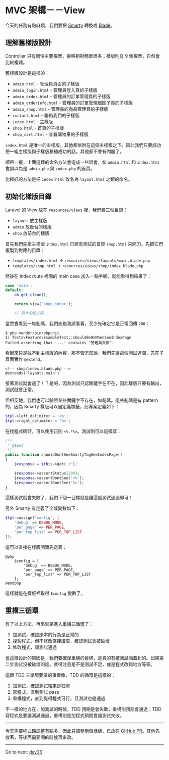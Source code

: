 # MVC 架構－－View

今天的任務有點麻煩，我們要把 [Smarty][] 轉換成 [Blade][]。

## 理解舊樣版設計

Controller 只有兩個主要檔案，搬移相對簡單很多；樣版則有 9 個檔案，自然會比較複雜。

舊樣版設計是這樣的：

* `admin.html` - 管理員頁面的子樣版
* `admin_login.html` - 管理員登入頁的子樣版
* `admin_order.html` - 管理員的訂單管理頁的子樣版
* `admin_orderInfo.html` - 管理員的訂單管理細節子頁的子樣版
* `admin_shop.html` - 管理員的商品管理頁的子樣版
* `contact.html` - 聯絡我們的子樣版
* `index.html` - 主樣版
* `shop.html` - 首頁的子樣版
* `shop_cart.html` - 查看購物車的子樣版

`index.html` 是唯一的主樣版，其他都依附在這個主樣板之下。因此我們只要成功把一組主樣版與子樣版移植成功的話，其他都不會有問題了。

順帶一提，上面這樣的命名方法會造成一些誤會，如 `admin.html` 和 `index.html` 會誤以為是 `admin.php` 與 `index.php` 的首頁。

比較好的方法是把 `index.html` 改名為 `layout.html` 之類的命名。

## 初始化樣版目錄

Laravel 的 View 放在 `resources/views` 裡，我們建三個目錄：

* `layouts` 放主樣版
* `admin` 放後台的樣版
* `shop` 放前台的樣版

首先我們先拿主樣版 `index.html` 已經有測試的首頁 `shop.html` 來開刀。先把它們複製到對應的目錄：

* `templates/index.html` -> `resources/views/layouts/main.blade.php`
* `templates/shop.html` -> `resources/views/shop/index.blade.php`

然後在 index route 裡面的 main case 加入一點手腳，就能看得到結果了：

```php
case 'main':
default:
    ob_get_clean();

    return view('shop.index');

    // 原本的程式碼 ...
```

當然會看到一堆亂碼，我們先跑測試看看，至少先確定它是正常回傳 `200`：

```
$ php vendor/bin/phpunit
1) Tests\Feature\ExampleTest::shouldBeOkWhenSeeIndexPage
Failed asserting that '...' contains "管理員頁面".
```

看起來只是找不到主樣版的內容，那不管怎麼說，我們先讓這個測試過關，先在子頁面實作 `@extend`。

```
<!-- shop/index.blade.php -->
@extends('layouts.main')
```

接著測試就會過了！？是的，因為測試只認關鍵字在不在，因此樣版只要有輸出，測試就會正常。

但相反地，我們也可以驗證某些關鍵字不存在，如亂碼。這些亂碼是有 pattern 的，因為 Smarty 樣版可以自定義標籤，此專案定義如下：

```php
$tpl->left_delimiter = '<%';
$tpl->right_delimiter = '%>';
```

在找程式碼時，可以使用正則 `<%.*%>`。測試則可以這樣寫：

```php
/**
 * @test
 */
public function shouldDontSeeSmartyTagSeeIndexPage()
{
    $response = $this->get('/');

    $response->assertStatus(200);
    $response->assertDontSee('<%');
    $response->assertDontSee('%>');
}
```

這樣測試就會失敗了，我們下個一目標就是讓這個測試通過即可！

另外 Smarty 有定義了全域變數如下：

```php
$tpl->assign('config', [
    'debug' => DEBUG_MODE,
    'per_page' => PER_PAGE,
    'per_top_list' => PER_TOP_LIST
]);
```

這可以直接在樣版開頭先定義：

```
@php
    $config = [
        'debug' => DEBUG_MODE,
        'per_page' => PER_PAGE,
        'per_top_list' => PER_TOP_LIST
    ];
@endphp
```

這樣就能在樣版裡取得 `$config` 變數了。

## 重構三循環

有了以上方法，再來就是進入[重構三循環](https://docs.google.com/presentation/d/1k8YKDHQb6cO_zOWdo0JW3-JP7Z5TjTSl9h_n1ItYMp4/edit#slide=id.g186f522bba_0_15)了：

1. 加測試，確認原本的行為是正常的
2. 複製程式，但不修改直接讀取，確認測試會被破壞
3. 修改程式，讓測試通過

會這樣設計的原因是，我們要確保重構的目標，是真的有被測試涵蓋到的。如果第二步測試沒被破壞的話，就得注意是不是測試不足，或是程式改錯地方等等。

這跟 TDD 三循環要做的事很像，TDD 的循環是這樣的：

1. 加測試，確認測試結果是紅燈
2. 寫程式，直到測試 pass
3. 重構程式，直到覺得程式可行，且測試也是通過

不一樣的地方在，加測試的時候，TDD 預期是會失敗，重構則預期會通過；TDD 寫程式是要讓測試通過，重構則是加程式預期會讓測試失敗。

---

今天需要程式碼調整有點多，因此只調整兩個樣版，已放在 [GitHub PR](https://github.com/MilesChou/book-refactoring-30-days/pull/13)。其他先放著，等後面需要調的時候再來改。

[Smarty]: https://www.smarty.net/
[Blade]: https://laravel.com/docs/5.5/blade

* * *
Go to next:
[day26](day26.md)
